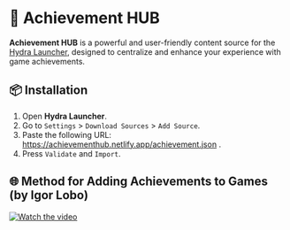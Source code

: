 # 🎯 Achievement HUB

**Achievement HUB** is a powerful and user-friendly content source for the [Hydra Launcher](https://hydralauncher.gg/), designed to centralize and enhance your experience with game achievements.

## 📦 Installation

1. Open **Hydra Launcher**.
2. Go to `Settings` > `Download Sources` > `Add Source`.
3. Paste the following URL: https://achievementhub.netlify.app/achievement.json .
4. Press `Validate` and `Import`.

## 🌐 Method for Adding Achievements to Games (by Igor Lobo)

[![Watch the video](https://img.youtube.com/vi/abc123/maxresdefault.jpg)](https://www.youtube.com/watch?v=abc123)

